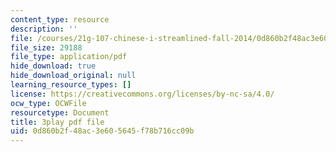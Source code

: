 ```yaml
---
content_type: resource
description: ''
file: /courses/21g-107-chinese-i-streamlined-fall-2014/0d860b2f48ac3e605645f78b716cc09b_4afZKY-INNA.pdf
file_size: 29188
file_type: application/pdf
hide_download: true
hide_download_original: null
learning_resource_types: []
license: https://creativecommons.org/licenses/by-nc-sa/4.0/
ocw_type: OCWFile
resourcetype: Document
title: 3play pdf file
uid: 0d860b2f-48ac-3e60-5645-f78b716cc09b
---
```


